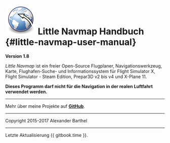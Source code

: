 # ![Little Navmap](../images/littlenavmap.svg "Little Navmap") Little Navmap Handbuch {#little-navmap-user-manual}

**Version 1.8**

_Little Navmap_ ist ein freier Open-Source Flugplaner, Navigationswerkzeug, Karte, Flughafen-Suche- und Informationssystem für Flight Simulator X, Flight Simulator - Steam Edition, Prepar3D v2 bis v4 und X-Plane 11.

**Dieses Programm darf nicht für die Navigation in der realen Luftfahrt verwendet werden.**

---

Mehr über meine Projekte auf [**GitHub**](https://albar965.github.io).

---

Copyright 2015-2017 Alexander Barthel

---

Letzte Aktualisierung {{ gitbook.time }}.
